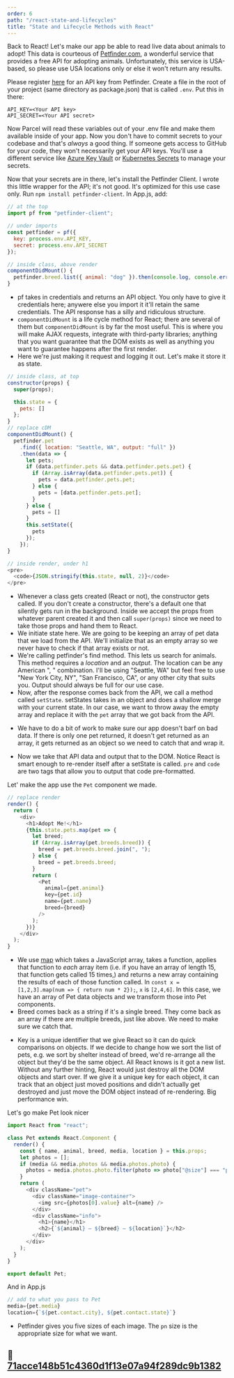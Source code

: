 ```yaml
---
order: 6
path: "/react-state-and-lifecycles"
title: "State and Lifecycle Methods with React"
---
```


Back to React! Let's make our app be able to read live data about animals to adopt! This data is courteous of [Petfinder.com][petfinder], a wonderful service that provides a free API for adopting animals. Unfortunately, this service is USA-based, so please use USA locations only or else it won't return any results.

Please register [here][api] for an API key from Petfinder. Create a file in the root of your project (same directory as package.json) that is called `.env`. Put this in there:

```
API_KEY=<Your API key>
API_SECRET=<Your API secret>
```

Now Parcel will read these variables out of your .env file and make them available inside of your app. Now you don't have to commit secrets to your codebase and that's _always_ a good thing. If someone gets access to GitHub for your code, they won't necessarily get your API keys. You'll use a different service like [Azure Key Vault][keyvault] or [Kubernetes Secrets][kube] to manage your secrets.

Now that your secrets are in there, let's install the Petfinder Client. I wrote this little wrapper for the API; it's not good. It's optimized for this use case only. Run `npm install petfinder-client`. In App.js, add:

```javascript
// at the top
import pf from "petfinder-client";

// under imports
const petfinder = pf({
  key: process.env.API_KEY,
  secret: process.env.API_SECRET
});

// inside class, above render
componentDidMount() {
  petfinder.breed.list({ animal: "dog" }).then(console.log, console.error);
}
```

* pf takes in credentials and returns an API object. You only have to give it credentials here; anywere else you import it it'll retain the same credentials. The API response has a silly and ridiculous structure.
* `componentDidMount` is a life cycle method for React; there are several of them but `componentDidMount` is by far the most useful. This is where you will make AJAX requests, integrate with third-party libraries; anything that you want guarantee that the DOM exists as well as anything you want to guarantee happens after the first render.
* Here we're just making it request and logging it out. Let's make it store it as state.

```javascript
// inside class, at top
constructor(props) {
  super(props);

  this.state = {
    pets: []
  };
}
// replace cDM
componentDidMount() {
  petfinder.pet
    .find({ location: "Seattle, WA", output: "full" })
    .then(data => {
      let pets;
      if (data.petfinder.pets && data.petfinder.pets.pet) {
        if (Array.isArray(data.petfinder.pets.pet)) {
          pets = data.petfinder.pets.pet;
        } else {
          pets = [data.petfinder.pets.pet];
        }
      } else {
        pets = []
      }
      this.setState({
        pets
      });
    });
}

// inside render, under h1
<pre>
  <code>{JSON.stringify(this.state, null, 2)}</code>
</pre>
```

* Whenever a class gets created (React or not), the constructor gets called. If you don't create a constructor, there's a default one that silently gets run in the background. Inside we accept the props from whatever parent created it and then call `super(props)` since we need to take those props and hand them to React.
* We initiate state here. We are going to be keeping an array of pet data that we load from the API. We'll initialize that as an empty array so we never have to check if that array exists or not.
* We're calling petfinder's find method. This lets us search for animals. This method requires a _location_ and an _output_. The location can be any American "<City>, <Two Letter State Abbreviation>" combination. I'll be using "Seattle, WA" but feel free to use "New York City, NY", "San Francisco, CA", or any other city that suits you. Output should always be full for our use case.
* Now, after the response comes back from the API, we call a method called `setState`. setStates takes in an object and does a shallow merge with your current state. In our case, we want to throw away the empty array and replace it with the `pet` array that we got back from the API.

- We have to do a bit of work to make sure our app doesn't barf on bad data. If there is only one pet returned, it doesn't get returned as an array, it gets returned as an object so we need to catch that and wrap it.

* Now we take that API data and output that to the DOM. Notice React is smart enough to re-render itself after a setState is called. `pre` and `code` are two tags that allow you to output that code pre-formatted.

Let' make the app use the `Pet` component we made.

```javascript
// replace render
render() {
  return (
    <div>
      <h1>Adopt Me!</h1>
      {this.state.pets.map(pet => {
        let breed;
        if (Array.isArray(pet.breeds.breed)) {
          breed = pet.breeds.breed.join(", ");
        } else {
          breed = pet.breeds.breed;
        }
        return (
          <Pet
            animal={pet.animal}
            key={pet.id}
            name={pet.name}
            breed={breed}
          />
        );
      })}
    </div>
  );
}
```

* We use [map][map] which takes a JavaScript array, takes a function, applies that function to _each_ array item (i.e. if you have an array of length 15, that function gets called 15 times,) and returns a new array containing the results of each of those function called. In `const x = [1,2,3].map(num => { return num * 2});`, `x` is `[2,4,6]`. In this case, we have an array of Pet data objects and we transform those into Pet components.
* Breed comes back as a string if it's a single breed. They come back as an array if there are multiple breeds, just like above. We need to make sure we catch that.

- Key is a unique identifier that we give React so it can do quick comparisons on objects. If we decide to change how we sort the list of pets, e.g. we sort by shelter instead of breed, we'd re-arrange all the object but they'd be the same object. All React knows is it got a new list. Without any further hinting, React would just destroy all the DOM objects and start over. If we give it a unique key for each object, it can track that an object just moved positions and didn't actually get destroyed and just move the DOM object instead of re-rendering. Big performance win.

Let's go make Pet look nicer

```javascript
import React from "react";

class Pet extends React.Component {
  render() {
    const { name, animal, breed, media, location } = this.props;
    let photos = [];
    if (media && media.photos && media.photos.photo) {
      photos = media.photos.photo.filter(photo => photo["@size"] === "pn");
    }
    return (
      <div className="pet">
        <div className="image-container">
          <img src={photos[0].value} alt={name} />
        </div>
        <div className="info">
          <h1>{name}</h1>
          <h2>{`${animal} — ${breed} — ${location}`}</h2>
        </div>
      </div>
    );
  }
}

export default Pet;
```

And in App.js

```javascript
// add to what you pass to Pet
media={pet.media}
location={`${pet.contact.city}, ${pet.contact.state}`}
```

* Petfinder gives you five sizes of each image. The `pn` size is the appropriate size for what we want.

## 🌳 [71acce148b51c4360d1f13e07a94f289dc9b1382](https://github.com/btholt/complete-intro-to-react-v4/commit/71acce148b51c4360d1f13e07a94f289dc9b1382)

[petfinder]: https://www.petfinder.com/
[api]: https://www.petfinder.com/developers/api-key
[keyvault]: https://azure.microsoft.com/en-us/services/key-vault/?WT.mc_id=react-github-brholt
[kube]: https://kubernetes.io/docs/concepts/configuration/secret/
[map]: https://developer.mozilla.org/en-US/docs/Web/JavaScript/Reference/Global_Objects/Array/map
